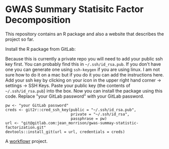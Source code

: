 # GWAS Summary Statisitc Factor Decomposition


This repository contains an R package and also a website that describes the project so far. 

Install the R package from GitLab:

Because this is currently a private repo you will need to add your public ssh key first. You can probably find this in `~/.ssh/id_rsa.pub`. If you don't have one you can generate one using `ssh-keygen` if you are using linux. I am not sure how to do it on a mac but if you do it you can add the instructions here.  Add your ssh key by clicking on your icon in the upper right hand corner -> settings -> SSH Keys. Paste your public key (the contents of `~/.ssh/id_rsa.pub`) into the box. Now you can install the package using this code. Replace "your GitLab password" with your GitLab password. 

```
pw <- "your GitLab password"
creds <- git2r::cred_ssh_key(public = "~/.ssh/id_rsa.pub",
                             private = "~/.ssh/id_rsa", 
                             passphrase = pw) 
url <- "git@gitlab.com:jean_morrison/gwas-summay-statistic-factorization.git"
devtools::install_git(url = url, credentials = creds)
```

A [workflowr][] project.

[workflowr]: https://github.com/jdblischak/workflowr
